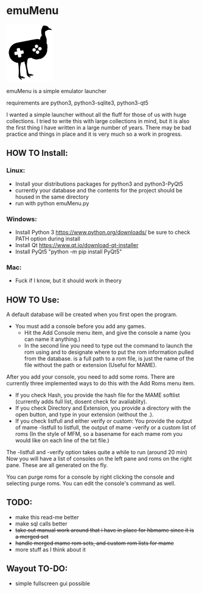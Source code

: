 # emuMenu
<img src="assets/emu_black_silhouette.svg/" height="150">

emuMenu is a simple emulator launcher

requirements are python3, python3-sqlite3, python3-qt5


I wanted a simple launcher without all the fluff for those of us with huge collections. I tried to write
this with large collections in mind, but it is also the first thing I have written in a large number of 
years. There may be bad practice and things in place and it is very much so a work in progress.

## HOW TO Install:
	
### Linux:
* Install your distributions packages for python3 and python3-PyQt5
* currently your database and the contents for the project should be housed in the same directory
* run with python emuMenu.py

### Windows:

* Install Python 3 https://www.python.org/downloads/ be sure to check PATH option during install
* Install Qt https://www.qt.io/download-qt-installer
* Install PyQt5 "python -m pip install PyQt5"
		
### Mac:
* Fuck if I know, but it should work in theory

## HOW TO Use:
A default database will be created when you first open the program. 

* You must add a console before you add any games.  
	* Hit the Add Console menu item, and give the console a name (you can name it anything.) 
	* In the second line you need to type out the command to launch the rom using <ROM> and <BASENAME> to designate where to put the rom information pulled from the database. 
<ROM> is a full path to a rom file, <BASENAME> is just the name of the file without the path or extension (Useful for MAME).

After you add your console, you need to add some roms. There are currently three implemented ways to do this with the Add Roms menu item.
* If you check Hash, you provide the hash file for the MAME softlist (currently adds full list, dosent check for avaliablity).
* If you check Directory and Extension, you provide a directory with the open button, and type in your extension (without the .).
* If you check listfull and either verify or custom: You provide the output of mame -listfull to listfull, the output of mame -verify or a custom list of roms (In the style of MFM, so a basename for each mame rom you would like on each line of the txt file.)
	   
The -listfull and -verify option takes quite a while to run (around 20 min) 
Now you will have a list of consoles on the left pane and roms on the right pane. These are all generated on the fly. 

You can purge roms for a console by right clicking the console and selecting purge roms. You can edit the console's command as well.


## TODO:
* make this read-me better
* make sql calls better
* ~~take out manual work around that i have in place for hbmame since it is a merged set~~
* ~~handle merged mame rom sets, and custom rom lists for mame~~
* more stuff as I think about it

## Wayout TO-DO:
* simple fullscreen gui possible

